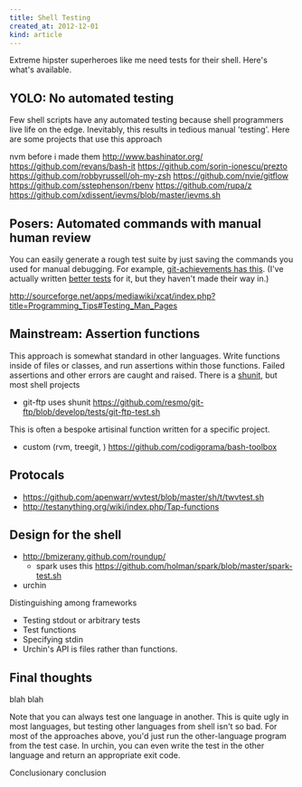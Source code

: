 ```yaml
---
title: Shell Testing
created_at: 2012-12-01
kind: article
---
```

Extreme hipster superheroes like me need tests for their shell. Here's what's
available.

## YOLO: No automated testing
Few shell scripts have any automated testing because shell programmers live
life on the edge. Inevitably, this results in tedious manual 'testing'. Here
are some projects that use this approach

nvm before i made them
http://www.bashinator.org/
https://github.com/revans/bash-it
https://github.com/sorin-ionescu/prezto
https://github.com/robbyrussell/oh-my-zsh
https://github.com/nvie/gitflow
https://github.com/sstephenson/rbenv
https://github.com/rupa/z
https://github.com/xdissent/ievms/blob/master/ievms.sh

## Posers: Automated commands with manual human review
You can easily generate a rough test suite by just saving the commands you used
for manual debugging. For example,
[git-achievements has this](https://github.com/icefox/git-achievements/blob/9a8921e5a6fbf6adf2c20d34165d9269b693e40a/test/testscript).
(I've actually written [better tests](https://github.com/tlevine/git-achievements/tree/gh-pages/test) for it,
but they haven't made their way in.)

http://sourceforge.net/apps/mediawiki/xcat/index.php?title=Programming_Tips#Testing_Man_Pages

## Mainstream: Assertion functions
This approach is somewhat standard in other languages. Write functions inside
of files or classes, and run assertions within those functions. Failed
assertions and other errors are caught and raised. There is a 
[shunit](https://code.google.com/p/shunit2/), but most shell projects

* git-ftp uses shunit https://github.com/resmo/git-ftp/blob/develop/tests/git-ftp-test.sh

This is often a bespoke artisinal function written for a specific project.

* custom (rvm, treegit, )
https://github.com/codigorama/bash-toolbox


## Protocals

* https://github.com/apenwarr/wvtest/blob/master/sh/t/twvtest.sh
* http://testanything.org/wiki/index.php/Tap-functions

## Design for the shell

* http://bmizerany.github.com/roundup/
  * spark uses this https://github.com/holman/spark/blob/master/spark-test.sh
* urchin

Distinguishing among frameworks

* Testing stdout or arbitrary tests
* Test functions
* Specifying stdin
* Urchin's API is files rather than functions.

## Final thoughts
blah blah

Note that you can always test one language in another. This is quite ugly in
most languages, but testing other languages from shell isn't so bad. For most
of the approaches above, you'd just run the other-language program from the
test case. In urchin, you can even write the test in the other language and
return an appropriate exit code.

Conclusionary conclusion
